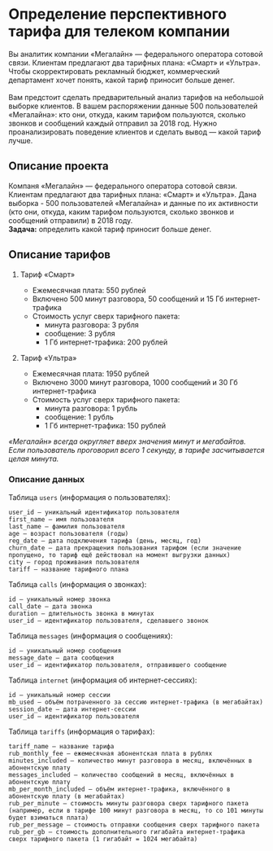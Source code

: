 # Определение перспективного тарифа для телеком компании
Вы аналитик компании «Мегалайн» — федерального оператора сотовой связи. Клиентам предлагают два тарифных плана: «Смарт» и «Ультра». Чтобы скорректировать рекламный бюджет, коммерческий департамент хочет понять, какой тариф приносит больше денег.
<br><br>Вам предстоит сделать предварительный анализ тарифов на небольшой выборке клиентов. В вашем распоряжении данные 500 пользователей «Мегалайна»: кто они, откуда, каким тарифом пользуются, сколько звонков и сообщений каждый отправил за 2018 год. Нужно проанализировать поведение клиентов и сделать вывод — какой тариф лучше.

## Описание проекта
Компаня «Мегалайн» — федерального оператора сотовой связи. Клиентам предлагают два тарифных плана: «Смарт» и «Ультра». 
Дана выборка - 500 пользователей «Мегалайна» и данные по их активности (кто они, откуда, каким тарифом пользуются, сколько звонков и сообщений отправили) в 2018 году.
<br>**Задача:** определить какой тариф приносит больше денег.


## Описание тарифов

1. Тариф «Смарт»

    - Ежемесячная плата: 550 рублей
    - Включено 500 минут разговора, 50 сообщений и 15 Гб интернет-трафика
    - Стоимость услуг сверх тарифного пакета:
        - минута разговора: 3 рубля
        - сообщение: 3 рубля
        - 1 Гб интернет-трафика: 200 рублей


2. Тариф «Ультра»

    - Ежемесячная плата: 1950 рублей
    - Включено 3000 минут разговора, 1000 сообщений и 30 Гб интернет-трафика
    - Стоимость услуг сверх тарифного пакета:
        - минута разговора: 1 рубль
        - сообщение: 1 рубль
        - 1 Гб интернет-трафика: 150 рублей

*«Мегалайн» всегда округляет вверх значения минут и мегабайтов. Если пользователь проговорил всего 1 секунду, в тарифе засчитывается целая минута.*

### Описание данных

Таблица `users` (информация о пользователях):

    user_id — уникальный идентификатор пользователя
    first_name — имя пользователя
    last_name — фамилия пользователя
    age — возраст пользователя (годы)
    reg_date — дата подключения тарифа (день, месяц, год)
    churn_date — дата прекращения пользования тарифом (если значение пропущено, то тариф ещё действовал на момент выгрузки данных)
    city — город проживания пользователя
    tariff — название тарифного плана

Таблица `calls` (информация о звонках):

    id — уникальный номер звонка
    call_date — дата звонка
    duration — длительность звонка в минутах
    user_id — идентификатор пользователя, сделавшего звонок

Таблица `messages` (информация о сообщениях):

    id — уникальный номер сообщения
    message_date — дата сообщения
    user_id — идентификатор пользователя, отправившего сообщение

Таблица `internet` (информация об интернет-сессиях):

    id — уникальный номер сессии
    mb_used — объём потраченного за сессию интернет-трафика (в мегабайтах)
    session_date — дата интернет-сессии
    user_id — идентификатор пользователя

Таблица `tariffs` (информация о тарифах):

    tariff_name — название тарифа
    rub_monthly_fee — ежемесячная абонентская плата в рублях
    minutes_included — количество минут разговора в месяц, включённых в абонентскую плату
    messages_included — количество сообщений в месяц, включённых в абонентскую плату
    mb_per_month_included — объём интернет-трафика, включённого в абонентскую плату (в мегабайтах)
    rub_per_minute — стоимость минуты разговора сверх тарифного пакета (например, если в тарифе 100 минут разговора в месяц, то со 101 минуты будет взиматься плата)
    rub_per_message — стоимость отправки сообщения сверх тарифного пакета
    rub_per_gb — стоимость дополнительного гигабайта интернет-трафика сверх тарифного пакета (1 гигабайт = 1024 мегабайта)   
    